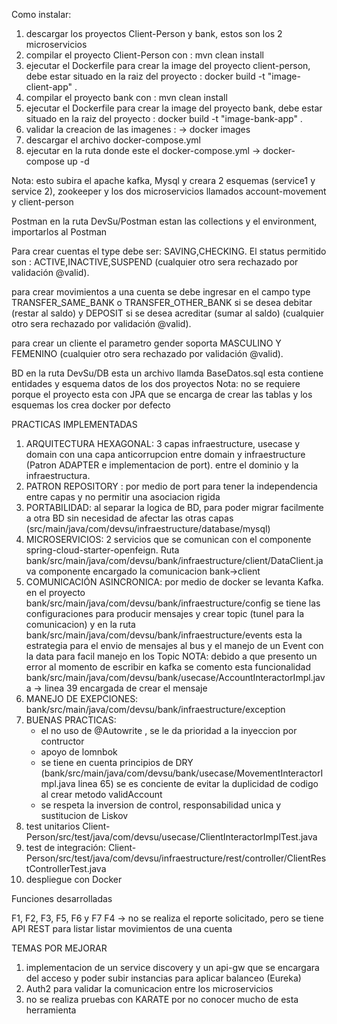 Como instalar:

1) descargar los proyectos Client-Person y bank, estos son los 2 microservicios
2) compilar el proyecto Client-Person con : mvn clean install
3) ejecutar el Dockerfile para crear la image del proyecto client-person, debe estar situado en la raiz del proyecto : docker build -t "image-client-app" .
4) compilar el proyecto bank con : mvn clean install
3) ejecutar el Dockerfile para crear la image del proyecto bank, debe estar situado en la raiz del proyecto : docker build -t "image-bank-app" .
4) validar la creacion de las imagenes : -> docker images
5) descargar el archivo docker-compose.yml
6) ejecutar en la ruta donde este el docker-compose.yml -> docker-compose up -d

   
Nota: esto subira el apache kafka, Mysql y creara 2 esquemas (service1 y service 2), zookeeper y los dos microservicios llamados account-movement y client-person

Postman
en la ruta DevSu/Postman estan las collections y el environment, importarlos al Postman

Para crear cuentas el type debe ser: SAVING,CHECKING. El status permitido son : ACTIVE,INACTIVE,SUSPEND (cualquier otro sera rechazado por validación @valid).

para crear movimientos a una cuenta se debe ingresar en el campo type TRANSFER_SAME_BANK o TRANSFER_OTHER_BANK si se desea debitar (restar al saldo) y DEPOSIT si se desea acreditar (sumar al saldo) (cualquier otro sera rechazado por validación @valid).

para crear un cliente el parametro gender soporta MASCULINO Y FEMENINO (cualquier otro sera rechazado por validación @valid).

BD
en la ruta DevSu/DB esta un archivo llamda BaseDatos.sql esta contiene entidades y esquema datos de los dos proyectos
Nota: no se requiere porque el proyecto esta con JPA que se encarga de crear las tablas y los esquemas los crea docker por defecto


PRACTICAS IMPLEMENTADAS

1) ARQUITECTURA HEXAGONAL: 3 capas infraestructure, usecase y domain con una capa anticorrupcion entre domain y infraestructure (Patron ADAPTER e implementacion de port). entre el dominio y la infraestructura.
2) PATRON REPOSITORY : por medio de port para tener la independencia entre capas y no permitir una asociacion rigida
3) PORTABILIDAD: al separar la logica de BD, para poder migrar facilmente a otra BD sin necesidad de afectar las otras capas (src/main/java/com/devsu/infraestructure/database/mysql)
4) MICROSERVICIOS: 2 servicios que se comunican con el componente spring-cloud-starter-openfeign. Ruta bank/src/main/java/com/devsu/bank/infraestructure/client/DataClient.java componente encargado la comunicacion  bank->client
5) COMUNICACIÓN ASINCRONICA: por medio de docker se levanta Kafka. en el proyecto   bank/src/main/java/com/devsu/bank/infraestructure/config se tiene las configuraciones para producir mensajes y crear topic (tunel para la comunicacion)
   y en la ruta bank/src/main/java/com/devsu/bank/infraestructure/events esta la estrategia para el envio de mensajes al bus y el manejo de un Event con la data para facil manejo en los Topic NOTA: debido a que presento un error al momento de escribir en kafka se comento esta funcionalidad
   bank/src/main/java/com/devsu/bank/usecase/AccountInteractorImpl.java -> linea 39 encargada de crear el mensaje
6) MANEJO DE EXEPCIONES: bank/src/main/java/com/devsu/bank/infraestructure/exception
7) BUENAS PRACTICAS:
   * el no uso de @Autowrite , se le da prioridad a la inyeccion por contructor
   * apoyo de lomnbok
   * se tiene en cuenta principios de DRY (bank/src/main/java/com/devsu/bank/usecase/MovementInteractorImpl.java linea 65) se es conciente de evitar la duplicidad de codigo al crear metodo validAccount
   * se respeta la inversion de control, responsabilidad unica y sustitucion de Liskov
8) test unitarios Client-Person/src/test/java/com/devsu/usecase/ClientInteractorImplTest.java
9) test de integración: Client-Person/src/test/java/com/devsu/infraestructure/rest/controller/ClientRestControllerTest.java
10) despliegue con Docker

Funciones desarrolladas

   F1, F2, F3, F5, F6 y F7
   F4 -> no se realiza el reporte solicitado, pero se tiene API REST para listar listar movimientos de una cuenta


TEMAS POR MEJORAR

1) implementacion de un service discovery y un api-gw que se encargara del acceso y poder subir instancias para aplicar balanceo (Eureka)
2) Auth2 para validar la comunicacion entre los microservicios
3) no se realiza pruebas con KARATE por no conocer mucho de esta herramienta

